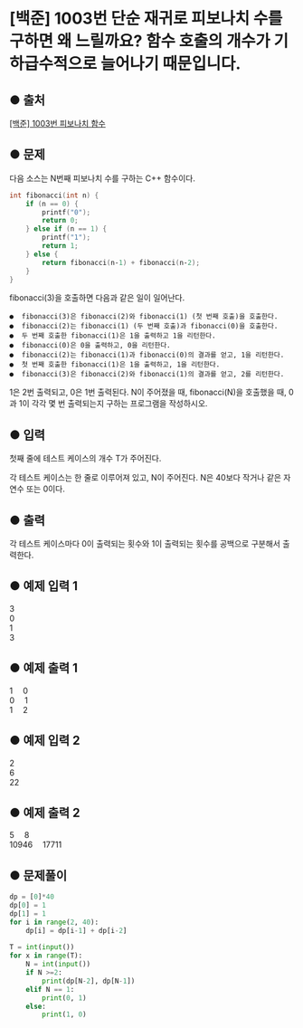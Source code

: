 # [백준] 1003번 단순 재귀로 피보나치 수를 구하면 왜 느릴까요? 함수 호출의 개수가 기하급수적으로 늘어나기 때문입니다.
## ● 출처
[[백준] 1003번 피보나치 함수](https://www.acmicpc.net/problem/1003)  

## ● 문제
다음 소스는 N번째 피보나치 수를 구하는 C++ 함수이다.

```C++
int fibonacci(int n) {
    if (n == 0) {
        printf("0");
        return 0;
    } else if (n == 1) {
        printf("1");
        return 1;
    } else {
        return fibonacci(n‐1) + fibonacci(n‐2);
    }
}
```

fibonacci(3)을 호출하면 다음과 같은 일이 일어난다.

    ●  fibonacci(3)은 fibonacci(2)와 fibonacci(1) (첫 번째 호출)을 호출한다.
    ●  fibonacci(2)는 fibonacci(1) (두 번째 호출)과 fibonacci(0)을 호출한다.
    ●  두 번째 호출한 fibonacci(1)은 1을 출력하고 1을 리턴한다.
    ●  fibonacci(0)은 0을 출력하고, 0을 리턴한다.
    ●  fibonacci(2)는 fibonacci(1)과 fibonacci(0)의 결과를 얻고, 1을 리턴한다.
    ●  첫 번째 호출한 fibonacci(1)은 1을 출력하고, 1을 리턴한다.
    ●  fibonacci(3)은 fibonacci(2)와 fibonacci(1)의 결과를 얻고, 2를 리턴한다.
1은 2번 출력되고, 0은 1번 출력된다. N이 주어졌을 때, fibonacci(N)을 호출했을 때, 0과 1이 각각 몇 번 출력되는지 구하는 프로그램을 작성하시오.


## ● 입력
첫째 줄에 테스트 케이스의 개수 T가 주어진다.

각 테스트 케이스는 한 줄로 이루어져 있고, N이 주어진다. N은 40보다 작거나 같은 자연수 또는 0이다.

## ● 출력
각 테스트 케이스마다 0이 출력되는 횟수와 1이 출력되는 횟수를 공백으로 구분해서 출력한다.

## ● 예제 입력 1
3  
0  
1  
3  

## ● 예제 출력 1
1  0  
0  1  
1  2  

## ● 예제 입력 2
2  
6  
22  

## ● 예제 출력 2
5  8  
10946  17711

## ● 문제풀이
```python
dp = [0]*40
dp[0] = 1
dp[1] = 1
for i in range(2, 40):
    dp[i] = dp[i-1] + dp[i-2]
    
T = int(input())
for x in range(T):
    N = int(input())
    if N >=2:
        print(dp[N-2], dp[N-1])
    elif N == 1:
        print(0, 1)
    else:
        print(1, 0)
```
